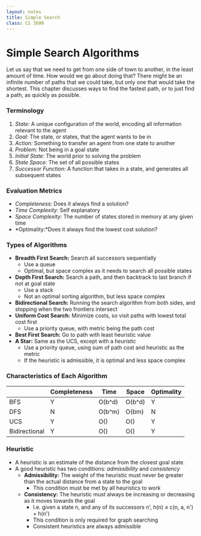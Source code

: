 ```yaml
---
layout: notes
title: Simple Search
class: CS 3600
---
```


# Simple Search Algorithms
Let us say that we need to get from one side of town to another, in the least amount of time. How would we go about doing that? There might be an infinite number of paths that we could take, but only one that would take the shortest. This chapter discusses ways to find the fastest path, or to just find a path, as quickly as possible.

### Terminology
1. *State:* A unique configuration of the world, encoding all information relevant to the agent
2. *Goal:* The state, or states, that the agent wants to be in
3. *Action:* Something to transfer an agent from one state to another
4. *Problem:* Not being in a goal state
5. *Initial State:* The world prior to solving the problem
6. *State Space:* The set of all possible states
7. *Successor Function:* A function that takes in a state, and generates all subsequent states


### Evaluation Metrics
* *Completeness:* Does it always find a solution?
* *Time Complexity:* Self explanatory
* *Space Complexity:* The number of states stored in memory at any given time
* *Optimality:*Does it always find the lowest cost solution?

### Types of Algorithms
* **Breadth First Search:** Search all successors sequentially
	* Use a queue
	* Optimal, but space complex as it needs to search all possible states
* **Depth First Search:** Search a path, and then backtrack to last branch if not at goal state
	* Use a stack
	* Not an optimal sorting algorithm, but less space complex
* **Bidirectional Search:** Running the search algorithm from both sides, and stopping when the two frontiers intersect
* **Uniform Cost Search:** Minimize costs, so visit paths with lowest total cost first
	* Use a priority queue, with metric being the path cost
* **Best First Search:** Go to path with least heuristic value
* **A Star:** Same as the UCS, except with a *heuristic*
	* Use a priority queue, using sum of path cost and heuristic as the metric
	* If the heuristic is admissible, it is optimal and less space complex

### Characteristics of Each Algorithm
|  | Completeness | Time | Space | Optimality |
| --- | --- | --- | --- | --- |
| BFS | Y | O(b^d) | O(b^d) | Y |
| DFS | N | O(b^m) | O(bm) | N |
| UCS | Y | O() | O() | Y |  
| Bidirectional | Y | O() | O() | Y |

### Heuristic
* A heuristic is an estimate of the distance from the closest goal state.
* A good heuristic has two conditions: *admissibility* and *consistency*
	* **Admissibility:** The weight of the heuristic must never be greater than the actual distance from a state to the goal
		* This condition must be met by all heuristics to work
	* **Consistency:** The heuristic must always be increasing or decreasing as it moves towards the goal
		* I.e. given a state n, and any of its successors n', h(n) ≤ c(n, a, n') + h(n')
		* This condition is only required for graph searching
		* Consistent heuristics are always admissible
